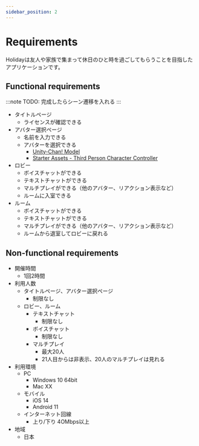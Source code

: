 ```yaml
---
sidebar_position: 2
---
```


# Requirements

Holidayは友人や家族で集まって休日のひと時を過ごしてもらうことを目指したアプリケーションです。

## Functional requirements

:::note
TODO: 完成したらシーン遷移を入れる
:::

- タイトルページ
  - ライセンスが確認できる
- アバター選択ページ
  - 名前を入力できる
  - アバターを選択できる
    - [Unity-Chan! Model](https://assetstore.unity.com/packages/3d/characters/unity-chan-model-18705)
    - [Starter Assets - Third Person Character Controller](https://assetstore.unity.com/packages/essentials/starter-assets-third-person-character-controller-196526)
- ロビー
  - ボイスチャットができる
  - テキストチャットができる
  - マルチプレイができる（他のアバター、リアクション表示など）
  - ルームに入室できる
- ルーム
  - ボイスチャットができる
  - テキストチャットができる
  - マルチプレイができる（他のアバター、リアクション表示など）
  - ルームから退室してロビーに戻れる

## Non-functional requirements

- 開催時間
  - 1回2時間
- 利用人数
  - タイトルページ、アバター選択ページ
    - 制限なし
  - ロビー、ルーム
    - テキストチャット
      - 制限なし
    - ボイスチャット
      - 制限なし
    - マルチプレイ
      - 最大20人
      - 21人目からは非表示、20人のマルチプレイは見れる
- 利用環境
  - PC
    - Windows 10 64bit
    - Mac XX
  - モバイル
    - iOS 14
    - Android 11
  - インターネット回線
    - 上り/下り 4OMbps以上
- 地域
  - 日本
